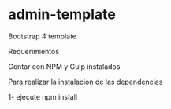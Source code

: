 # admin-template
Bootstrap 4 template

Requerimientos

Contar con NPM y Gulp instalados

Para realizar la instalacion de las dependencias 

1- ejecute npm install
